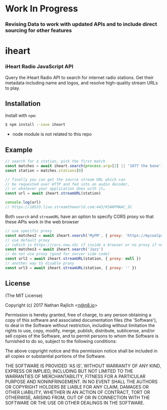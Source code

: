 # Work In Progress
### Revising Data to work with updated APIs and to include direct sourcing for other features

# iheart
### iHeart Radio JavaScript API

Query the iHeart Radio API to search for internet radio stations.
Get their metadata including name and logos, and resolve high-quality
stream URLs to play.


## Installation

Install with `npm`:

``` bash
$ npm install --save iheart
```
 - node module is not related to this repo

## Example

```js
// search for a station, pick the first match
const matches = await iheart.search(process.argv[2] || '1077 the bone')
const station = matches.stations[0]

// finally you can get the source stream URL which can
// be requested over HTTP and fed into an audio decoder,
// or whatever your application does with it…
const url = await iheart.streamURL(station)

console.log(url)
// https://18533.live.streamtheworld.com:443/KSANFMAAC_SC
```

Both `search` and `streamURL` have an option to specify CORS proxy
so that these APIs work in the web browser

```js
// use specific proxy
const matches2 = await iheart.search('MyFM', { proxy: 'https://mycoolproxy.com' })
// use default proxy
// (which is https://cors.now.sh/ if inside a browser or no proxy if not)
const matches3 = await iheart.search('Jazz')
// do not use proxy (good for server side code)
const url2 = await iheart.streamURL(station, { proxy: null })
// another way to disable proxy
const url3 = await iheart.streamURL(station, { proxy: '' })
```


License
-------

(The MIT License)

Copyright (c) 2017 Nathan Rajlich &lt;n@n8.io&gt;

Permission is hereby granted, free of charge, to any person obtaining
a copy of this software and associated documentation files (the
'Software'), to deal in the Software without restriction, including
without limitation the rights to use, copy, modify, merge, publish,
distribute, sublicense, and/or sell copies of the Software, and to
permit persons to whom the Software is furnished to do so, subject to
the following conditions:

The above copyright notice and this permission notice shall be
included in all copies or substantial portions of the Software.

THE SOFTWARE IS PROVIDED 'AS IS', WITHOUT WARRANTY OF ANY KIND,
EXPRESS OR IMPLIED, INCLUDING BUT NOT LIMITED TO THE WARRANTIES OF
MERCHANTABILITY, FITNESS FOR A PARTICULAR PURPOSE AND NONINFRINGEMENT.
IN NO EVENT SHALL THE AUTHORS OR COPYRIGHT HOLDERS BE LIABLE FOR ANY
CLAIM, DAMAGES OR OTHER LIABILITY, WHETHER IN AN ACTION OF CONTRACT,
TORT OR OTHERWISE, ARISING FROM, OUT OF OR IN CONNECTION WITH THE
SOFTWARE OR THE USE OR OTHER DEALINGS IN THE SOFTWARE.
